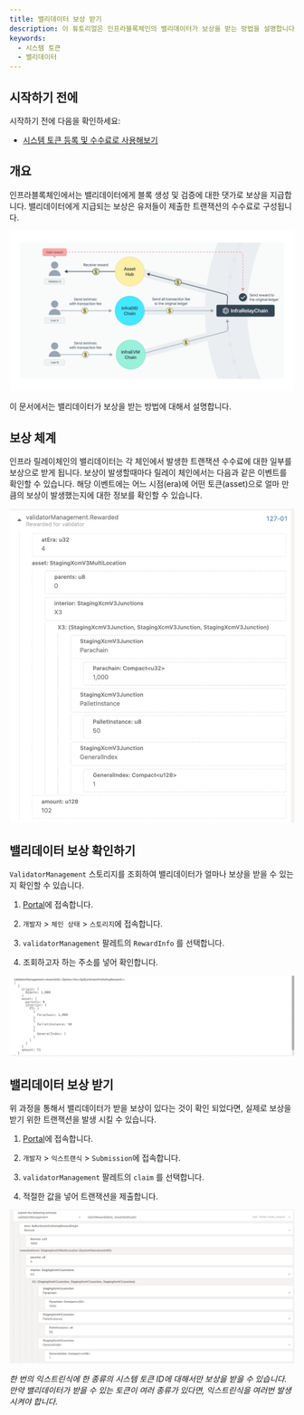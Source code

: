 ```yaml
---
title: 밸리데이터 보상 받기
description: 이 튜토리얼은 인프라블록체인의 밸리데이터가 보상을 받는 방법을 설명합니다.
keywords:
  - 시스템 토큰
  - 밸리데이터
---
```


## 시작하기 전에

시작하기 전에 다음을 확인하세요:

- [시스템 토큰 등록 및 수수료로 사용해보기](./how-to-pay-transaction-fee.md)

## 개요

인프라블록체인에서는 밸리데이터에게 블록 생성 및 검증에 대한 댓가로 보상을 지급합니다. 밸리데이터에게 지급되는 보상은 유저들이 제출한 트랜잭션의 수수료로 구성됩니다.

![validator-reward-process](/media/images/docs/infrablockchain/tutorials/validator-reward-process.png)

이 문서에서는 밸리데이터가 보상을 받는 방법에 대해서 설명합니다.

## 보상 체계

인프라 릴레이체인의 밸리데이터는 각 체인에서 발생한 트랜잭션 수수료에 대한 일부를 보상으로 받게 됩니다. 보상이 발생할때마다 릴레이 체인에서는 다음과 같은 이벤트를 확인할 수 있습니다. 해당 이벤트에는 어느 시점(era)에 어떤 토큰(asset)으로 얼마 만큼의 보상이 발생했는지에 대한 정보를 확인할 수 있습니다.

![validator_reward_event](/media/images/docs/infrablockchain/tutorials/validator_reward_event.png)

## 밸리데이터 보상 확인하기

`ValidatorManagement` 스토리지를 조회하여 밸리데이터가 얼마나 보상을 받을 수 있는지 확인할 수 있습니다.

1. [Portal](https://portal.infrablockspace.net)에 접속합니다.

2. `개발자` > `체인 상태` > `스토리지`에 접속합니다.

3. `validatorManagement` 팔레트의 `RewardInfo` 를 선택합니다.

4. 조회하고자 하는 주소를 넣어 확인합니다.

![reward_info](/media/images/docs/infrablockchain/tutorials/reward_info.png)

## 밸리데이터 보상 받기

위 과정을 통해서 밸리데이터가 받을 보상이 있다는 것이 확인 되었다면, 실제로 보상을 받기 위한 트랜잭션을 발생 시킬 수 있습니다.

1. [Portal](https://portal.infrablockspace.net)에 접속합니다.

2. `개발자` > `익스트랜식` > `Submission`에 접속합니다.

3. `validatorManagement` 팔레트의 `claim` 를 선택합니다.

4. 적절한 값을 넣어 트랜잭션을 제출합니다.

![claim_reward](/media/images/docs/infrablockchain/tutorials/claim_reward.png)

_한 번의 익스트린식에 한 종류의 시스템 토큰 ID에 대해서만 보상을 받을 수 있습니다. 만약 밸리데이터가 받을 수 있는 토큰이 여러 종류가 있다면, 익스트린식을 여러번 발생 시켜야 합니다._

